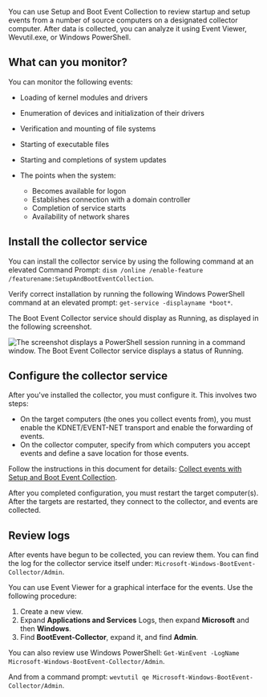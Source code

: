 You can use Setup and Boot Event Collection to review startup and setup events from a number of source computers on a designated collector computer. After data is collected, you can analyze it using Event Viewer, Wevutil.exe, or Windows PowerShell.

## What can you monitor?

You can monitor the following events:

- Loading of kernel modules and drivers
- Enumeration of devices and initialization of their drivers
- Verification and mounting of file systems
- Starting of executable files
- Starting and completions of system updates
- The points when the system:

  - Becomes available for logon
  - Establishes connection with a domain controller
  - Completion of service starts
  - Availability of network shares

## Install the collector service

You can install the collector service by using the following command at an elevated Command Prompt: `dism /online /enable-feature /featurename:SetupAndBootEventCollection`.

Verify correct installation by running the following Windows PowerShell command at an elevated prompt: `get-service -displayname *boot*`.

The Boot Event Collector service should display as Running, as displayed in the following screenshot.

![The screenshot displays a PowerShell session running in a command window. The Boot Event Collector service displays a status of Running.](../media/get-service.png)

## Configure the collector service

After you've installed the collector, you must configure it. This involves two steps:

- On the target computers (the ones you collect events from), you must enable the KDNET/EVENT-NET transport and enable the forwarding of events.
- On the collector computer, specify from which computers you accept events and define a save location for those events.

Follow the instructions in this document for details: [Collect events with Setup and Boot Event Collection](/windows-server/administration/get-started-with-setup-and-boot-event-collection).

After you completed configuration, you must restart the target computer(s). After the targets are restarted, they connect to the collector, and events are collected.

## Review logs

After events have begun to be collected, you can review them. You can find the log for the collector service itself under: `Microsoft-Windows-BootEvent-Collector/Admin`.

You can use Event Viewer for a graphical interface for the events. Use the following procedure:

1. Create a new view.
1. Expand **Applications and Services** Logs, then expand **Microsoft** and then **Windows**.
1. Find **BootEvent-Collector**, expand it, and find **Admin**.

You can also review use Windows PowerShell: `Get-WinEvent -LogName Microsoft-Windows-BootEvent-Collector/Admin`.

And from a command prompt: `wevtutil qe Microsoft-Windows-BootEvent-Collector/Admin`.
